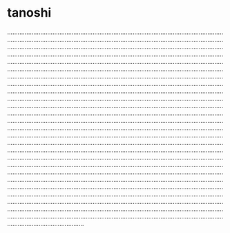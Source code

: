 # tanoshi
....................................................................................................................................................................................................................................................................................................................................................................................................................................................................................................................................................................................................................................................................................................................................................................................................................................................................................................................................................................................................................................................................................................................................................................................................................................................................................................................................................................................................................................................................................................................................................................................................................................................................................................................................................................................................................................................................................................................................................................................................................................................................................................................................................................................................................................................................................................................................................................................................................................................................................................................................................................................................................................................................................................................................................................................................................................................................................................................................................................................................................................................................................................................................................................................................................................................................................................................................................................................................